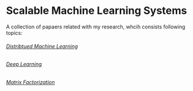 # Scalable Machine Learning Systems

A collection of papaers related with my research, whcih consists following topics:

###### [Distribtued Machine Learning](https://github.com/ljk628/ML-Systems/blob/master/dist_ml.md)
###### [Deep Learning](https://github.com/ljk628/ML-Systems/blob/master/deep_learning.md)
###### [Matrix Factorization](https://github.com/ljk628/ML-Systems/blob/master/matrix_fact.md)


